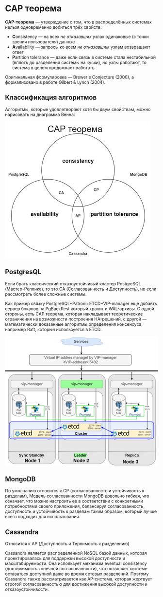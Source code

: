 # CAP теорема

**CAP-теорема** — утверждение о том, что в распределённых системах нельзя одновременно добиться трёх свойств:

* **C**onsistency — на всех *не отказавших* узлах одинаковые (с точки зрения пользователя) данные  
* **A**vailability — запросы ко всем *не отказавшим* узлам возвращают ответ  
* **P**artition tolerance — даже если связь в системе стала нестабильной (вплоть до разделения системы на куски), но узлы работают, то система в целом продолжает работать

Оригинальная формулировка — Brewer's Conjecture (2000), а формализовано в работе Gilbert & Lynch (2004). 


## Классификация алгоритмов

Алгоритмы, которые удовлетворяют хотя бы двум свойствам, можно нарисовать на диаграмма Венна:

![Distributed-cap](https://github.com/stalmer120/NoSQL/blob/main/png/CAP.drawio.png)

## PostgresQL

Если брать классический отказоустойчивый кластер PostgreSQL (Мастер-Реплика), то это СА (Согласованность и Доступность), но если рассмотреть более сложные системы.

Kак пример связку PostgreSQL+Patroni+ETCD+VIP-manager еще добавть сервер бэкапов на PgBackRest который хранит и WAL-архивы. С одной стороны, есть CAP теорема, которая накладывает теоретические ограничения на возможности построения HA-решений, с другой — математически доказанные алгоритмы определения консенсуса, например Raft, который используется в ETCD.

![Distributed-cap](https://github.com/stalmer120/NoSQL/blob/main/png/PostgresCluster.nosql.drawio.png)

## MongoDB

По умолчанию относится к CP (согласованность и устойчивость к разделам), Модель согласованности MongoDB довольно гибкая, что означает, что можно настроить ее в соответствии с конкретными потребностями своего приложения, балансируя согласованность, доступность и устойчивость к разделам таким образом, который лучше всего подходит для использования.

## Cassandra

Относится к AP (Доступность и Терпимость к разделению)

Cassandra является распределенной NoSQL базой данных, которая проектировалась для поддержки высокой доступности и масштабируемости. Она использует механизм eventual consistency (достижимость конечной согласованности), что позволяет системе оставаться доступной даже во время сетевых разделений. Поэтому Cassandra также рассматривается как AP-система, которая жертвует строгой согласованностью для достижения высокой доступности и отказоустойчивости.
